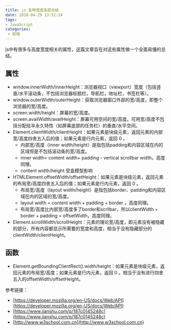 ```yaml
---
title: js 各种宽度高度总结
date: 2018-04-29 13:52:24
tags:
- JavaScript
categories: 
 - 前端
---
```

js中有很多与高度宽度相关的属性，这篇文章旨在对这些属性做一个全面易懂的总结。

## 属性

- window.innerWidth/innerHeight：浏览器视口（viewport）宽度（包括竖直/水平滚动条，不包括浏览器标题栏，导航栏，地址栏，书签栏等）。
- window.outerWidth/outerHeight：获取浏览器窗口外部的宽/高度，即整个浏览器的宽/高度。
- screen.width/height：屏幕的宽/高度。
- screen.availWidth/availHeight：屏幕可用空间的宽/高度。可用宽/高度不包括分配给半永久特性（如屏幕底部的任务栏）的垂直/水平空间。
- Element.clientWidth/clientHeight：如果元素是块级元素，返回元素的内部宽/高度四舍五入后的值；如果元素是行内元素，返回 0 。
  - 内部宽/高度（inner width/height）是指包括padding和内容区域在内的区域但是不包括滚动条的宽/高度。
  - inner width= content width+ padding - vertical scrollbar width，高度同理。
  - content width/height 受盒模型影响
- HTMLElement.offsetWidth/offsetHeight：如果元素是块级元素，返回元素的布局宽/高度四舍五入后的值；如果元素是行内元素，返回 0 。
  - 布局宽/高度（layout width/height）是指包括border、padding和内容区域在内的区域的宽/高度。
  - layout width = content width + padding + border ，高度同理。
  - 布局宽/高度比内部宽/高度多了border和scrllbar，所以clientWidth + border + padding = offsetWidth，高度同理。
- Element.scrollWidth/scrollHeight：元素的理论宽/高度，即元素没有被隐藏的部分，所有内容都显示所需要的宽度和高度，相当于没有隐藏部分的clientWidth/clientHeight。

## 函数

- Element.getBoundingClientRect().width/height：如果元素是块级元素，返回元素的布局宽/高度；如果元素是行内元素，返回 0 。相当于没有进行四舍五入的offsetWidth/offsetHeight。

参考链接：

- [https://developer.mozilla.org/en-US/docs/Web/API](https://developer.mozilla.org/en-US/docs/Web/API)
- [https://www.jianshu.com/p/187c0145248c](https://www.jianshu.com/p/187c0145248c)
- [http://www.w3school.com.cn](http://www.w3school.com.cn)